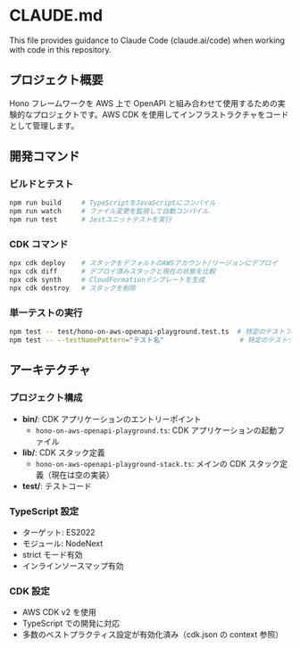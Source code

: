 # CLAUDE.md

This file provides guidance to Claude Code (claude.ai/code) when working with code in this repository.

## プロジェクト概要

Hono フレームワークを AWS 上で OpenAPI と組み合わせて使用するための実験的なプロジェクトです。AWS CDK を使用してインフラストラクチャをコードとして管理します。

## 開発コマンド

### ビルドとテスト

```bash
npm run build     # TypeScriptをJavaScriptにコンパイル
npm run watch     # ファイル変更を監視して自動コンパイル
npm run test      # Jestユニットテストを実行
```

### CDK コマンド

```bash
npx cdk deploy    # スタックをデフォルトのAWSアカウント/リージョンにデプロイ
npx cdk diff      # デプロイ済みスタックと現在の状態を比較
npx cdk synth     # CloudFormationテンプレートを生成
npx cdk destroy   # スタックを削除
```

### 単一テストの実行

```bash
npm test -- test/hono-on-aws-openapi-playground.test.ts  # 特定のテストファイルを実行
npm test -- --testNamePattern="テスト名"                   # 特定のテストケースを実行
```

## アーキテクチャ

### プロジェクト構成

- **bin/**: CDK アプリケーションのエントリーポイント
  - `hono-on-aws-openapi-playground.ts`: CDK アプリケーションの起動ファイル
- **lib/**: CDK スタック定義
  - `hono-on-aws-openapi-playground-stack.ts`: メインの CDK スタック定義（現在は空の実装）
- **test/**: テストコード

### TypeScript 設定

- ターゲット: ES2022
- モジュール: NodeNext
- strict モード有効
- インラインソースマップ有効

### CDK 設定

- AWS CDK v2 を使用
- TypeScript での開発に対応
- 多数のベストプラクティス設定が有効化済み（cdk.json の context 参照）
